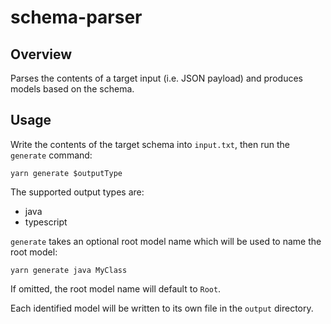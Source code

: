 # schema-parser

## Overview

Parses the contents of a target input (i.e. JSON payload) and produces models based on the schema.

## Usage

Write the contents of the target schema into `input.txt`, then run the `generate` command:

```shell
yarn generate $outputType
```

The supported output types are:
- java
- typescript

`generate` takes an optional root model name which will be used to name the root model:

```shell
yarn generate java MyClass
```
If omitted, the root model name will default to `Root`.

Each identified model will be written to its own file in the `output` directory.